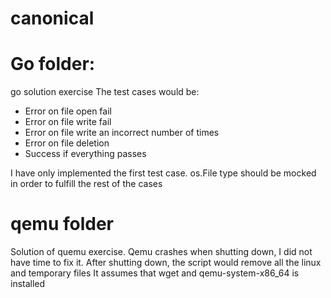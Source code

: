 # canonical
# Go folder: 
go solution exercise
The test cases would be:
- Error on file open fail
- Error on file write fail
- Error on file write an incorrect number of times
- Error on file deletion
- Success if everything passes

I have only implemented the first test case. os.File type should be mocked in order to fulfill the rest of the cases

# qemu folder
Solution of quemu exercise.
Qemu crashes when shutting down, I did not have time to fix it. After shutting down, the script would remove all the linux and temporary files
It assumes that wget and qemu-system-x86_64 is installed 

